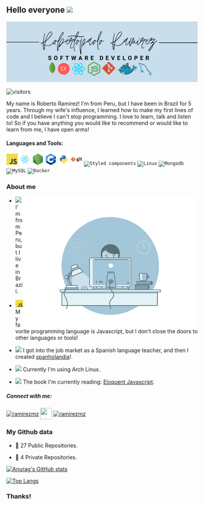 <h2> Hello everyone <img src="https://media.giphy.com/media/hvRJCLFzcasrR4ia7z/giphy.gif" width="25px"></h2>

<img src="./Pictures/ramirezwallpaper.png" />

 ![visitors](https://visitor-badge.glitch.me/badge?page_id=ramirezmz.visitor-badge)
<p>My name is Roberto Ramirez! I'm from Peru, but I have been in Brazil for 5 years. Through my wife's influence, I learned how to make my first lines of code and I believe I can't stop programming. I love to learn, talk and listen to! So if you have anything you would like to recommend or would like to learn from me, I have open arms!
</p>


<h4> Languages and Tools: </h4>

<code><img height="30" title="Javascript" src="https://raw.githubusercontent.com/github/explore/80688e429a7d4ef2fca1e82350fe8e3517d3494d/topics/javascript/javascript.png" /></code>
<code><img height="30" title="Reactjs" src="https://raw.githubusercontent.com/github/explore/80688e429a7d4ef2fca1e82350fe8e3517d3494d/topics/react/react.png" /></code>
<code><img height="30" title="Nodejs" src="https://raw.githubusercontent.com/github/explore/80688e429a7d4ef2fca1e82350fe8e3517d3494d/topics/nodejs/nodejs.png" /></code>
<code><img height="30" title="C++" src="https://raw.githubusercontent.com/github/explore/80688e429a7d4ef2fca1e82350fe8e3517d3494d/topics/cpp/cpp.png" /></code>
<code><img height="30" title="Python" src="https://raw.githubusercontent.com/github/explore/80688e429a7d4ef2fca1e82350fe8e3517d3494d/topics/python/python.png" /></code>
<code><img height="30" title="Git" src="https://raw.githubusercontent.com/github/explore/80688e429a7d4ef2fca1e82350fe8e3517d3494d/topics/git/git.png" /></code>
<code><img height="30" title="Styled components" src="https://img.icons8.com/emoji/48/000000/nail-polish-.png" /></code>
<code><img height="30" title="Linux" src="https://img.icons8.com/color/48/000000/linux--v2.png"/></code>
<code><img height="30" title="Mongodb" src="https://img.icons8.com/color/48/000000/mongodb.png"/></code>
<code><img height="30" title="MySQL"  src="https://img.icons8.com/color/48/26e07f/mysql-logo.png"/></code>
<code><img height="30" title="Docker" src="https://img.icons8.com/fluent/48/000000/docker.png"/></code>


<h3> About me</h3>

<img align="right" alt="GIF" width="460" src="./Pictures/wasting_time.gif"/>

* <img height="22" src="https://img.icons8.com/color/48/fa314a/peru.png"/> I'm from Peru, but I live in Brazil.
* <img height="20" src="https://raw.githubusercontent.com/github/explore/80688e429a7d4ef2fca1e82350fe8e3517d3494d/topics/javascript/javascript.png"> My favorite programming language is Javascript, but I don't close the doors to other languages or tools!
* <img height="24" src="https://img.icons8.com/color/48/000000/teacher.png"/> I got into the job market as a Spanish language teacher, and then I created [spanholandia](https://www.instagram.com/spanholandia/)!.

* <img height="20"  src="https://img.icons8.com/material-rounded/24/4a90e2/arch-linux.png"/> Currently I'm using Arch Linux.
* <img height="26" src="https://img.icons8.com/fluency/48/26e07f/reading.png"/> The book I'm currently reading: [Eloquent Javascript](https://eloquentjavascript.net/).


<h5 align="left">Connect with me:</h5>
<p align="left">

<a href="https://linkedin.com/in/ramirezmz" target="blank"><img align="center" src="https://img.icons8.com/ios-glyphs/30/4a90e2/linkedin.png" alt="ramirezmz" height="30" width="30" /></a>
<a href="https://www.instagram.com/robertopramirez/" target="blank"><img align="center" src="https://img.icons8.com/fluency/48/4a90e2/instagram-new.png" height="30" width="30" /></a>
<a href="https://dev.to/ramirezmz" target="blank"><img align="center" src="https://img.icons8.com/windows/32/000000/dev.png" alt="ramirezmz" height="30" width="30" /></a>

</p>


### **My Github data**

* 📜 27 Public Repositories.

* 🔑 4 Private Repositories. 
 
 
[![Anurag's GitHub stats](https://github-readme-stats.vercel.app/api?username=ramirezmz&hide=issues&show_icons=true&theme=dracula)](https://github.com/anuraghazra/github-readme-stats)



[![Top Langs](https://github-readme-stats.vercel.app/api/top-langs/?username=ramirezmz&layout=compact)](https://github.com/anuraghazra/github-readme-stats)


<h3>Thanks!</h3>
